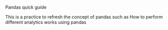Pandas quick guide

This is a practice to refresh the concept of pandas such as How to perform different analytics works using pandas